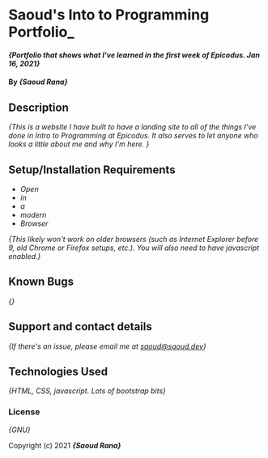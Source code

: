 # Saoud's Into to Programming Portfolio_

#### _{Portfolio that shows what I've learned in the first week of Epicodus. Jan 16, 2021}_

#### By _**{Saoud Rana}**_

## Description

_{This is a website I have built to have a landing site to all of the things I've done in Intro to Programming at Epicodus. It also serves to let anyone who looks a little about me and why I'm here. }_

## Setup/Installation Requirements

* _Open_
* _in_
* _a_
* _modern_
* _Browser_

_{This likely won't work on older browsers (such as Internet Explorer before 9, old Chrome or Firefox setups, etc.). You will also need to have javascript enabled.}_

## Known Bugs

_{}_

## Support and contact details

_{If there's an issue, please email me at saoud@saoud.dev}_

## Technologies Used

_{HTML, CSS, javascript. Lots of bootstrap bits}_

### License

*{GNU}*

Copyright (c) 2021 **_{Saoud Rana}_**